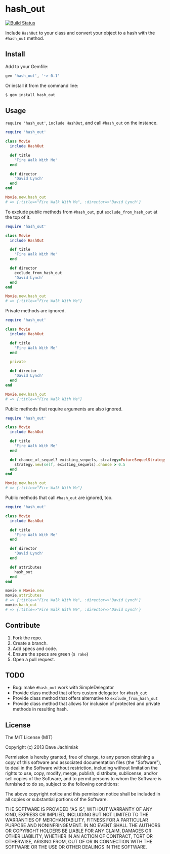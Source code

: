 # hash_out

[![Build Status](https://travis-ci.org/davejachimiak/hash_out.png?branch=master)](https://travis-ci.org/davejachimiak/hash_out)

Include `HashOut` to your class and convert your object to a hash with the `#hash_out` method.

## Install
Add to your Gemfile:
```ruby
gem 'hash_out', '~> 0.1'
```

Or install it from the command line:
```sh
$ gem install hash_out
```

## Usage
`require 'hash_out'`, `include HashOut`, and call `#hash_out` on the instance.

```ruby
require 'hash_out'

class Movie
  include HashOut

  def title
    'Fire Walk With Me'
  end

  def director
    'David Lynch'
  end
end

Movie.new.hash_out
# => {:title=>"Fire Walk With Me", :director=>'David Lynch'}
```

To exclude public methods from `#hash_out`, put `exclude_from_hash_out` at the top of it.

```ruby
require 'hash_out'

class Movie
  include HashOut

  def title
    'Fire Walk With Me'
  end

  def director
    exclude_from_hash_out
    'David Lynch'
  end
end

Movie.new.hash_out
# => {:title=>"Fire Walk With Me"}
```

Private methods are ignored.
```ruby
require 'hash_out'

class Movie
  include HashOut

  def title
    'Fire Walk With Me'
  end

  private

  def director
    'David Lynch'
  end
end

Movie.new.hash_out
# => {:title=>"Fire Walk With Me"}
```

Public methods that require arguments are also ignored.
```ruby
require 'hash_out'

class Movie
  include HashOut

  def title
    'Fire Walk With Me'
  end

  def chance_of_sequel? existing_sequels, strategy=FutureSequelStrategy
    strategy.new(self, existing_sequels).chance > 0.5
  end
end

Movie.new.hash_out
# => {:title=>"Fire Walk With Me"}
```

Public methods that call `#hash_out` are ignored, too.

```ruby
require 'hash_out'

class Movie
  include HashOut

  def title
    'Fire Walk With Me'
  end

  def director
    'David Lynch'
  end

  def attributes
    hash_out
  end
end

movie = Movie.new
movie.attributes
# => {:title=>"Fire Walk With Me", :director=>'David Lynch'}
movie.hash_out
# => {:title=>"Fire Walk With Me", :director=>'David Lynch'}
```

## Contribute
1. Fork the repo.
2. Create a branch.
3. Add specs and code.
4. Ensure the specs are green (`$ rake`)
5. Open a pull request.

## TODO
* Bug: make `#hash_out` work with SimpleDelegator
* Provide class method that offers custom delegator for `#hash_out`
* Provide class method that offers alternative to `exclude_from_hash_out`
* Provide class method that allows for inclusion of protected and private methods in resulting hash.

## License
The MIT License (MIT)

Copyright (c) 2013 Dave Jachimiak

Permission is hereby granted, free of charge, to any person obtaining a copy
of this software and associated documentation files (the "Software"), to deal
in the Software without restriction, including without limitation the rights
to use, copy, modify, merge, publish, distribute, sublicense, and/or sell
copies of the Software, and to permit persons to whom the Software is
furnished to do so, subject to the following conditions:

The above copyright notice and this permission notice shall be included in
all copies or substantial portions of the Software.

THE SOFTWARE IS PROVIDED "AS IS", WITHOUT WARRANTY OF ANY KIND, EXPRESS OR
IMPLIED, INCLUDING BUT NOT LIMITED TO THE WARRANTIES OF MERCHANTABILITY,
FITNESS FOR A PARTICULAR PURPOSE AND NONINFRINGEMENT. IN NO EVENT SHALL THE
AUTHORS OR COPYRIGHT HOLDERS BE LIABLE FOR ANY CLAIM, DAMAGES OR OTHER
LIABILITY, WHETHER IN AN ACTION OF CONTRACT, TORT OR OTHERWISE, ARISING FROM,
OUT OF OR IN CONNECTION WITH THE SOFTWARE OR THE USE OR OTHER DEALINGS IN
THE SOFTWARE.
